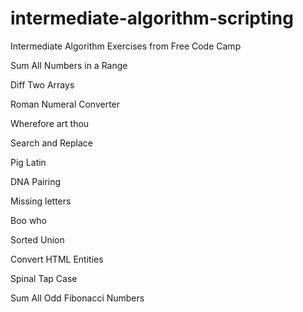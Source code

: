 # intermediate-algorithm-scripting
Intermediate Algorithm Exercises from Free Code Camp


Sum All Numbers in a Range

Diff Two Arrays 

Roman Numeral Converter

Wherefore art thou

Search and Replace

Pig Latin

DNA Pairing

Missing letters

Boo who

Sorted Union

Convert HTML Entities

Spinal Tap Case

Sum All Odd Fibonacci Numbers
